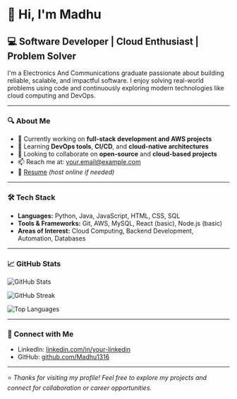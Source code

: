 # 👋 Hi, I'm Madhu

## 💻 Software Developer | Cloud Enthusiast | Problem Solver

I'm a Electronics And Communications graduate passionate about building reliable, scalable, and impactful software. I enjoy solving real-world problems using code and continuously exploring modern technologies like cloud computing and DevOps.

---

### 🔍 About Me

- 🔭 Currently working on **full-stack development and AWS projects**
- 🌱 Learning **DevOps tools**, **CI/CD**, and **cloud-native architectures**
- 👯 Looking to collaborate on **open-source** and **cloud-based projects**
- 📫 Reach me at: your.email@example.com  
- 🧾 [Resume](https://github.com/Madhu1316) *(host online if needed)*

---

### 🛠️ Tech Stack

- **Languages:** Python, Java, JavaScript, HTML, CSS, SQL  
- **Tools & Frameworks:** Git, AWS, MySQL, React (basic), Node.js (basic)  
- **Areas of Interest:** Cloud Computing, Backend Development, Automation, Databases

---

### 📈 GitHub Stats

![GitHub Stats](https://github-readme-stats.vercel.app/api?username=Madhu1316&show_icons=true&theme=github_dark)

![GitHub Streak](https://streak-stats.demolab.com?user=Madhu1316&theme=dark)

![Top Languages](https://github-readme-stats.vercel.app/api/top-langs/?username=Madhu1316&layout=compact&theme=dark)

---

### 🤝 Connect with Me

- LinkedIn: [linkedin.com/in/your-linkedin](https://linkedin.com/in/your-linkedin)
- GitHub: [github.com/Madhu1316](https://github.com/Madhu1316)

---

⭐️ *Thanks for visiting my profile! Feel free to explore my projects and connect for collaboration or career opportunities.*
